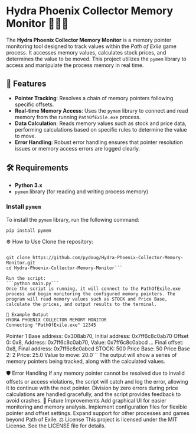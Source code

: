 # Hydra Phoenix Collector Memory Monitor 🔨🤖🔧

The **Hydra Phoenix Collector Memory Monitor** is a memory pointer monitoring tool designed to track values within the *Path of Exile* game process. It accesses memory values, calculates stock prices, and determines the value to be moved. This project utilizes the `pymem` library to access and manipulate the process memory in real time.

## 📜 Features

- **Pointer Tracking**: Resolves a chain of memory pointers following specific offsets.
- **Real-time Memory Access**: Uses the `pymem` library to connect and read memory from the running `PathOfExile.exe` process.
- **Data Calculation**: Reads memory values such as stock and price data, performing calculations based on specific rules to determine the value to move.
- **Error Handling**: Robust error handling ensures that pointer resolution issues or memory access errors are logged clearly.

## 🛠️ Requirements

- **Python 3.x**
- `pymem` library (for reading and writing process memory)

### Install `pymem`

To install the `pymem` library, run the following command:

```
pip install pymem
```
⚙️ How to Use
Clone the repository:

```

git clone https://github.com/pydoug/Hydra-Phoenix-Collector-Memory-Monitor.git
cd Hydra-Phoenix-Collector-Memory-Monitor```

Run the script:
```python main.py```
Once the script is running, it will connect to the PathOfExile.exe process and begin monitoring the configured memory pointers. The program will read memory values such as STOCK and Price Base, calculate the prices, and output results to the terminal.

📝 Example Output
HYDRA PHOENIX COLLECTOR MEMORY MONITOR
Connecting "PathOfExile.exe" 12345
```
Pointer 1
  Base address: 0x308ab70, Initial address: 0x7ff6c8c0ab70
  Offset 0: 0x8, Address: 0x7ff6c8c0ab70, Value: 0x7ff6c8c0abcd
  ...
  Final offset: 0x8, Final address: 0x7ff6c8c0abcd
  STOCK: 500
  Price Base: 50
  Price Base 2: 2
  Price: 25.0
  Value to move: 20.0```
The output will show a series of memory pointers being tracked, along with the calculated values.

🛡️ Error Handling
If any memory pointer cannot be resolved due to invalid offsets or access violations, the script will catch and log the error, allowing it to continue with the next pointer.
Division by zero errors during price calculations are handled gracefully, and the script provides feedback to avoid crashes.
🚀 Future Improvements
Add graphical UI for easier monitoring and memory analysis.
Implement configuration files for flexible pointer and offset settings.
Expand support for other processes and games beyond Path of Exile.
⚖️ License
This project is licensed under the MIT License. See the LICENSE file for details.
